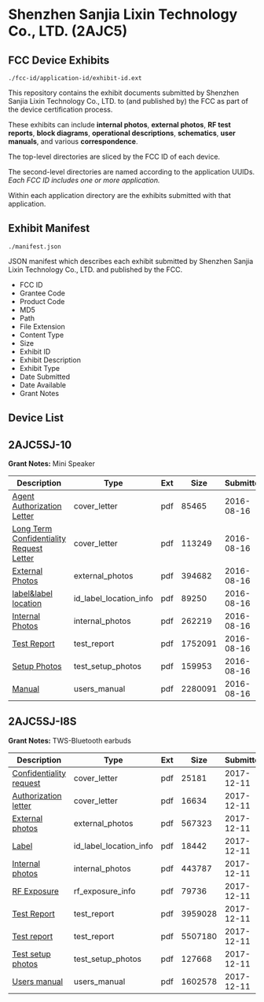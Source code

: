 # Shenzhen Sanjia Lixin Technology Co., LTD. (2AJC5)
## FCC Device Exhibits

```
./fcc-id/application-id/exhibit-id.ext
```

This repository contains the exhibit documents submitted by Shenzhen Sanjia Lixin Technology Co., LTD. to (and published by) the FCC as part of the device certification process.

These exhibits can include **internal photos**, **external photos**, **RF test reports**, **block diagrams**, **operational descriptions**, **schematics**, **user manuals**, and various **correspondence**.

The top-level directories are sliced by the FCC ID of each device.

The second-level directories are named according to the application UUIDs. *Each FCC ID includes one or more application.*

Within each application directory are the exhibits submitted with that application. 

## Exhibit Manifest

```
./manifest.json
```

JSON manifest which describes each exhibit submitted by Shenzhen Sanjia Lixin Technology Co., LTD. and published by the FCC.

- FCC ID
- Grantee Code
- Product Code
- MD5
- Path
- File Extension
- Content Type
- Size
- Exhibit ID
- Exhibit Description
- Exhibit Type
- Date Submitted
- Date Available
- Grant Notes

## Device List
## 2AJC5SJ-10
**Grant Notes:** Mini Speaker

| Description | Type | Ext | Size | Submitted | Available |
| ----------- | ---- | --- | ---- | --------- | --------- |
| [Agent Authorization Letter](2AJC5SJ-10/f7b41d0a5d0f1350af772f8ae5e221ee/3099837.pdf) | cover_letter | pdf | 85465 | 2016-08-16 | 2016-08-16 |
| [Long Term Confidentiality Request Letter](2AJC5SJ-10/f7b41d0a5d0f1350af772f8ae5e221ee/3099844.pdf) | cover_letter | pdf | 113249 | 2016-08-16 | 2016-08-16 |
| [External Photos](2AJC5SJ-10/f7b41d0a5d0f1350af772f8ae5e221ee/3099841.pdf) | external_photos | pdf | 394682 | 2016-08-16 | 2016-08-16 |
| [label&label location](2AJC5SJ-10/f7b41d0a5d0f1350af772f8ae5e221ee/3099843.pdf) | id_label_location_info | pdf | 89250 | 2016-08-16 | 2016-08-16 |
| [Internal Photos](2AJC5SJ-10/f7b41d0a5d0f1350af772f8ae5e221ee/3099842.pdf) | internal_photos | pdf | 262219 | 2016-08-16 | 2016-08-16 |
| [Test Report](2AJC5SJ-10/f7b41d0a5d0f1350af772f8ae5e221ee/3099838.pdf) | test_report | pdf | 1752091 | 2016-08-16 | 2016-08-16 |
| [Setup Photos](2AJC5SJ-10/f7b41d0a5d0f1350af772f8ae5e221ee/3099848.pdf) | test_setup_photos | pdf | 159953 | 2016-08-16 | 2016-08-16 |
| [Manual](2AJC5SJ-10/f7b41d0a5d0f1350af772f8ae5e221ee/3099845.pdf) | users_manual | pdf | 2280091 | 2016-08-16 | 2016-08-16 |
## 2AJC5SJ-I8S
**Grant Notes:** TWS-Bluetooth earbuds

| Description | Type | Ext | Size | Submitted | Available |
| ----------- | ---- | --- | ---- | --------- | --------- |
| [Confidentiality request](2AJC5SJ-I8S/130606792b82f413a16b555764c9258a/3671899.pdf) | cover_letter | pdf | 25181 | 2017-12-11 | 2017-12-12 |
| [Authorization letter](2AJC5SJ-I8S/130606792b82f413a16b555764c9258a/3671905.pdf) | cover_letter | pdf | 16634 | 2017-12-11 | 2017-12-12 |
| [External photos](2AJC5SJ-I8S/130606792b82f413a16b555764c9258a/3671850.pdf) | external_photos | pdf | 567323 | 2017-12-11 | 2017-12-12 |
| [Label](2AJC5SJ-I8S/130606792b82f413a16b555764c9258a/3671887.pdf) | id_label_location_info | pdf | 18442 | 2017-12-11 | 2017-12-12 |
| [Internal photos](2AJC5SJ-I8S/130606792b82f413a16b555764c9258a/3671852.pdf) | internal_photos | pdf | 443787 | 2017-12-11 | 2017-12-12 |
| [RF Exposure](2AJC5SJ-I8S/130606792b82f413a16b555764c9258a/3671947.pdf) | rf_exposure_info | pdf | 79736 | 2017-12-11 | 2017-12-12 |
| [Test Report](2AJC5SJ-I8S/130606792b82f413a16b555764c9258a/3671911.pdf) | test_report | pdf | 3959028 | 2017-12-11 | 2017-12-12 |
| [Test report](2AJC5SJ-I8S/130606792b82f413a16b555764c9258a/3671937.pdf) | test_report | pdf | 5507180 | 2017-12-11 | 2017-12-12 |
| [Test setup photos](2AJC5SJ-I8S/130606792b82f413a16b555764c9258a/3671860.pdf) | test_setup_photos | pdf | 127668 | 2017-12-11 | 2017-12-12 |
| [Users manual](2AJC5SJ-I8S/130606792b82f413a16b555764c9258a/3671861.pdf) | users_manual | pdf | 1602578 | 2017-12-11 | 2017-12-12 |
